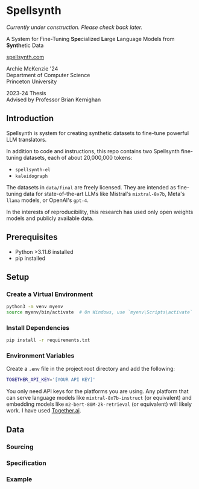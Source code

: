 # Spellsynth

<i>Currently under construction. Please check back later.</i>

A System for Fine-Tuning <b>Spe</b>cialized <b>L</b>arge <b>L</b>anguage Models from <b>Synth</b>etic Data 

<a href='http://spellsynth.com'>spellsynth.com</a>

Archie McKenzie '24
<br/>
Department of Computer Science
<br/>
Princeton University

2023-24 Thesis
<br/>
Advised by Professor Brian Kernighan

## Introduction

Spellsynth is system for creating synthetic datasets to fine-tune powerful LLM translators.

In addition to code and instructions, this repo contains two Spellsynth fine-tuning datasets, each of about 20,000,000 tokens:

<ul>
    <li><code>spellsynth-el</code></li>
    <li><code>kaleidograph</code></li>
</ul>

The datasets in <code>data/final</code> are freely licensed. They are intended as fine-tuning data for state-of-the-art LLMs like Mistral's <code>mixtral-8x7b</code>, Meta's <code>llama</code> models, or OpenAI's <code>gpt-4</code>.

In the interests of reproducibility, this research has used only open weights models and publicly available data.

## Prerequisites

- Python >3.11.6 installed
- pip installed

## Setup

### Create a Virtual Environment
```bash
python3 -m venv myenv
source myenv/bin/activate  # On Windows, use `myenv\Scripts\activate`
```

### Install Dependencies
```bash
pip install -r requirements.txt
```

### Environment Variables

Create a `.env` file in the project root directory and add the following:

```bash
TOGETHER_API_KEY='[YOUR API KEY]'
```

You only need API keys for the platforms you are using. Any platform that can serve language models like <code>mixtral-8x7b-instruct</code> (or equivalent) and embedding models like <code>m2-bert-80M-2k-retrieval</code> (or equivalent) will likely work. I have used <a href='https://together.ai'>Together.ai</a>.

## Data

### Sourcing

### Specification

### Example
